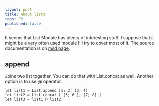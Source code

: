 ```yaml
---
layout: post
title: About lists
tags: F#
published: false
---
```


It seems that List Module has plenty of interesting stuff. I suppose that it might be a very often used module I'll try to cover most of it.
The source documentation is on [msd page](https://msdn.microsoft.com/visualfsharpdocs/conceptual/collections.list-module-%5bfsharp%5d).

append
-----

Joins two list together. You can do that with List.concat as well. Another option is to use *@* operator.

```F#
let list1 = List.append [1; 2] [3; 4]
let list2 = List.concat [ [5; 6 ]; [7; 8] ]
let list3 = list1 @ list2
```